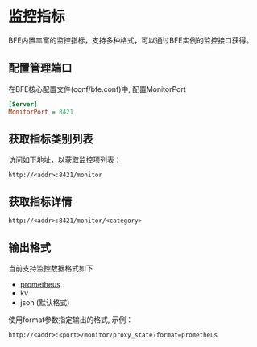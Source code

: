 # 监控指标

BFE内置丰富的监控指标，支持多种格式，可以通过BFE实例的监控接口获得。

## 配置管理端口

在BFE核心配置文件(conf/bfe.conf)中, 配置MonitorPort

```ini
[Server]
MonitorPort = 8421
```

## 获取指标类别列表
访问如下地址，以获取监控项列表：

```
http://<addr>:8421/monitor
```

## 获取指标详情

```
http://<addr>:8421/monitor/<category>
```

## 输出格式

当前支持监控数据格式如下
 * [prometheus](https://prometheus.io/)
 * kv
 * json (默认格式)

使用format参数指定输出的格式, 示例：

```
http://<addr>:<port>/monitor/proxy_state?format=prometheus
```
